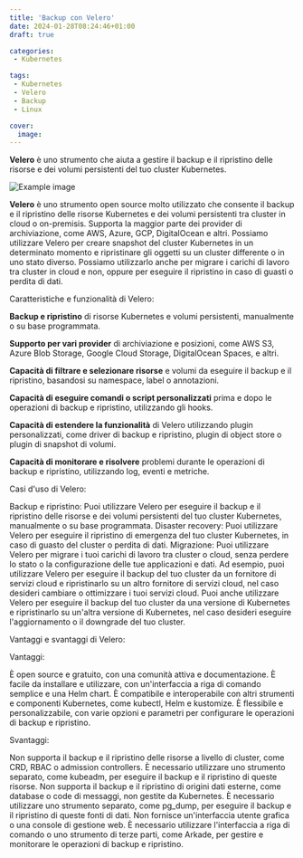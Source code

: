 ```yaml
---
title: 'Backup con Velero'
date: 2024-01-28T08:24:46+01:00
draft: true

categories:
 - Kubernetes

tags:
 - Kubernetes
 - Velero
 - Backup
 - Linux

cover:
  image: 
---
```


**Velero** è uno strumento che aiuta a gestire il backup e il ripristino delle risorse e dei volumi persistenti del tuo cluster Kubernetes.

![Example image](/img/proxmox-community.webp#center)


**Velero** è uno strumento open source molto utilizzato che consente il backup e il ripristino delle risorse Kubernetes e dei volumi persistenti tra cluster in cloud o on-premisis. Supporta la maggior parte dei provider di archiviazione, come AWS, Azure, GCP, DigitalOcean e altri. 
Possiamo utilizzare Velero per creare snapshot del cluster Kubernetes in un determinato momento e ripristinare gli oggetti su un cluster differente o in uno stato diverso. Possiamo utilizzarlo anche per migrare i carichi di lavoro tra cluster in cloud e non, oppure per eseguire il ripristino in caso di guasti o perdita di dati.


Caratteristiche e funzionalità di Velero:

**Backup e ripristino** di risorse Kubernetes e volumi persistenti, manualmente o su base programmata.

**Supporto per vari provider** di archiviazione e posizioni, come AWS S3, Azure Blob Storage, Google Cloud Storage, DigitalOcean Spaces, e altri.

**Capacità di filtrare e selezionare risorse** e volumi da eseguire il backup e il ripristino, basandosi su namespace, label o annotazioni.

**Capacità di eseguire comandi o script personalizzati** prima e dopo le operazioni di backup e ripristino, utilizzando gli hooks.

**Capacità di estendere la funzionalità** di Velero utilizzando plugin personalizzati, come driver di backup e ripristino, plugin di object store o plugin di snapshot di volumi.

**Capacità di monitorare e risolvere** problemi durante le operazioni di backup e ripristino, utilizzando log, eventi e metriche.

Casi d'uso di Velero:

Backup e ripristino: Puoi utilizzare Velero per eseguire il backup e il ripristino delle risorse e dei volumi persistenti del tuo cluster Kubernetes, manualmente o su base programmata.
Disaster recovery: Puoi utilizzare Velero per eseguire il ripristino di emergenza del tuo cluster Kubernetes, in caso di guasto del cluster o perdita di dati.
Migrazione: Puoi utilizzare Velero per migrare i tuoi carichi di lavoro tra cluster o cloud, senza perdere lo stato o la configurazione delle tue applicazioni e dati. Ad esempio, puoi utilizzare Velero per eseguire il backup del tuo cluster da un fornitore di servizi cloud e ripristinarlo su un altro fornitore di servizi cloud, nel caso desideri cambiare o ottimizzare i tuoi servizi cloud. Puoi anche utilizzare Velero per eseguire il backup del tuo cluster da una versione di Kubernetes e ripristinarlo su un'altra versione di Kubernetes, nel caso desideri eseguire l'aggiornamento o il downgrade del tuo cluster.


Vantaggi e svantaggi di Velero:

Vantaggi:

È open source e gratuito, con una comunità attiva e documentazione.
È facile da installare e utilizzare, con un'interfaccia a riga di comando semplice e una Helm chart.
È compatibile e interoperabile con altri strumenti e componenti Kubernetes, come kubectl, Helm e kustomize.
È flessibile e personalizzabile, con varie opzioni e parametri per configurare le operazioni di backup e ripristino.

Svantaggi:

Non supporta il backup e il ripristino delle risorse a livello di cluster, come CRD, RBAC o admission controllers. È necessario utilizzare uno strumento separato, come kubeadm, per eseguire il backup e il ripristino di queste risorse.
Non supporta il backup e il ripristino di origini dati esterne, come database o code di messaggi, non gestite da Kubernetes. È necessario utilizzare uno strumento separato, come pg_dump, per eseguire il backup e il ripristino di queste fonti di dati.
Non fornisce un'interfaccia utente grafica o una console di gestione web. È necessario utilizzare l'interfaccia a riga di comando o uno strumento di terze parti, come Arkade, per gestire e monitorare le operazioni di backup e ripristino.


